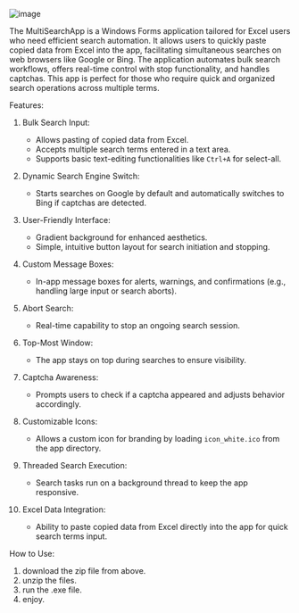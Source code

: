 ![image](https://github.com/user-attachments/assets/c489bf29-6622-480c-a36b-bfbc1ae25ac9)


The MultiSearchApp is a Windows Forms application tailored for Excel users who need efficient search automation. It allows users to quickly paste copied data from Excel into the app, facilitating simultaneous searches on web browsers like Google or Bing. The application automates bulk search workflows, offers real-time control with stop functionality, and handles captchas. This app is perfect for those who require quick and organized search operations across multiple terms.

Features:

1. Bulk Search Input:
   - Allows pasting of copied data from Excel.
   - Accepts multiple search terms entered in a text area.
   - Supports basic text-editing functionalities like `Ctrl+A` for select-all.

2. Dynamic Search Engine Switch:
   - Starts searches on Google by default and automatically switches to Bing if captchas are detected.

3. User-Friendly Interface:
   - Gradient background for enhanced aesthetics.
   - Simple, intuitive button layout for search initiation and stopping.

4. Custom Message Boxes:
   - In-app message boxes for alerts, warnings, and confirmations (e.g., handling large input or search aborts).

5. Abort Search:
   - Real-time capability to stop an ongoing search session.

6. Top-Most Window:
   - The app stays on top during searches to ensure visibility.

7. Captcha Awareness:
   - Prompts users to check if a captcha appeared and adjusts behavior accordingly.

8. Customizable Icons:
   - Allows a custom icon for branding by loading `icon_white.ico` from the app directory.

9. Threaded Search Execution:
   - Search tasks run on a background thread to keep the app responsive.

10. Excel Data Integration:
    - Ability to paste copied data from Excel directly into the app for quick search terms input.
   
How to Use:

1. download the zip file from above.
2. unzip the files.
3. run the .exe file.
4. enjoy.

